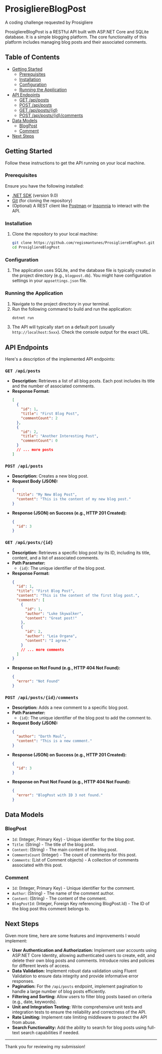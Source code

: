 # ProsigliereBlogPost
A coding challenge requested by Prosigliere

ProsigliereBlogPost is a RESTful API built with ASP.NET Core and SQLite database. It is a simple blogging platform. The core functionality of this platform includes managing blog posts and their associated comments.

## Table of Contents
- [Getting Started](#getting-started)
  - [Prerequisites](#prerequisites)
  - [Installation](#installation)
  - [Configuration](#configuration)
  - [Running the Application](#running-the-application)
- [API Endpoints](#api-endpoints)
  - [GET /api/posts](#get-apiposts)
  - [POST /api/posts](#post-apiposts)
  - [GET /api/posts/{id}](#get-apipostsid)
  - [POST /api/posts/{id}/comments](#post-apipostsidcomments)
- [Data Models](#data-models)
  - [BlogPost](#blogpost)
  - [Comment](#comment)
- [Next Steps](#next-steps)

## Getting Started

Follow these instructions to get the API running on your local machine.

### Prerequisites

Ensure you have the following installed:

* [.NET SDK](https://dotnet.microsoft.com/download) (version 9.0)
* [Git](https://git-scm.com/) (for cloning the repository)
* (Optional) A REST client like [Postman](https://www.postman.com/) or [Insomnia](https://insomnia.rest/) to interact with the API.

### Installation

1.  Clone the repository to your local machine:
    ```bash
    git clone https://github.com/regismantunes/ProsigliereBlogPost.git
    cd ProsigliereBlogPost
    ```

### Configuration

1.  The application uses SQLite, and the database file is typically created in the project directory (e.g., `blogpost.db`). You might have configuration settings in your `appsettings.json` file.

### Running the Application

1.  Navigate to the project directory in your terminal.
2.  Run the following command to build and run the application:
    ```bash
    dotnet run
    ```
3.  The API will typically start on a default port (usually `http://localhost:5xxx`). Check the console output for the exact URL.

## API Endpoints

Here's a description of the implemented API endpoints:

### `GET /api/posts`

* **Description:** Retrieves a list of all blog posts. Each post includes its title and the number of associated comments.
* **Response Format:**
    ```json
    [
      {
        "id": 1,
        "title": "First Blog Post",
        "commentCount": 2
      },
      {
        "id": 2,
        "title": "Another Interesting Post",
        "commentCount": 0
      }
      // ... more posts
    ]
    ```

### `POST /api/posts`

* **Description:** Creates a new blog post.
* **Request Body (JSON):**
    ```json
    {
      "title": "My New Blog Post",
      "content": "This is the content of my new blog post."
    }
    ```
* **Response (JSON) on Success (e.g., HTTP 201 Created):**
    ```json
    {
      "id": 3
    }
    ```

### `GET /api/posts/{id}`

* **Description:** Retrieves a specific blog post by its ID, including its title, content, and a list of associated comments.
* **Path Parameter:**
    * `{id}`: The unique identifier of the blog post.
* **Response Format:**
    ```json
    {
      "id": 1,
      "title": "First Blog Post",
      "content": "This is the content of the first blog post.",
      "comments": [
        {
          "id": 1,
          "author": "Luke Skywalker",
          "content": "Great post!"
        },
        {
          "id": 2,
          "author": "Leia Organa",
          "content": "I agree."
        }
        // ... more comments
      ]
    }
    ```
* **Response on Not Found (e.g., HTTP 404 Not Found):**
    ```json
    {
      "error": "Not Found"
    }
    ```

### `POST /api/posts/{id}/comments`

* **Description:** Adds a new comment to a specific blog post.
* **Path Parameter:**
    * `{id}`: The unique identifier of the blog post to add the comment to.
* **Request Body (JSON):**
    ```json
    {
      "author": "Darth Maul",
      "content": "This is a new comment."
    }
    ```
* **Response (JSON) on Success (e.g., HTTP 201 Created):**
    ```json
    {
      "id": 3
    }
    ```
* **Response on Post Not Found (e.g., HTTP 404 Not Found):**
    ```json
    {
      "error": "BlogPost with ID 3 not found."
    }
    ```

## Data Models

### BlogPost

* `Id`: (Integer, Primary Key) - Unique identifier for the blog post.
* `Title`: (String) - The title of the blog post.
* `Content`: (String) - The main content of the blog post.
* `CommentsCount` (Integer) - The count of comments for this post.
* `Comments`: (List of Comment objects) - A collection of comments associated with this post.

### Comment

* `Id`: (Integer, Primary Key) - Unique identifier for the comment.
* `Author`: (String) - The name of the comment author.
* `Content`: (String) - The content of the comment.
* `BlogPostId`: (Integer, Foreign Key referencing BlogPost.Id) - The ID of the blog post this comment belongs to.

## Next Steps

Given more time, here are some features and improvements I would implement:

* **User Authentication and Authorization:** Implement user accounts using ASP.NET Core Identity, allowing authenticated users to create, edit, and delete their own blog posts and comments. Introduce roles and policies for different levels of access.
* **Data Validation:** Implement robust data validation using Fluent Validation to ensure data integrity and provide informative error responses.
* **Pagination:** For the `/api/posts` endpoint, implement pagination to handle a large number of blog posts efficiently.
* **Filtering and Sorting:** Allow users to filter blog posts based on criteria (e.g., date, keywords).
* **Unit and Integration Testing:** Write comprehensive unit tests and integration tests to ensure the reliability and correctness of the API.
* **Rate Limiting:** Implement rate limiting middleware to protect the API from abuse.
* **Search Functionality:** Add the ability to search for blog posts using full-text search capabilities if needed.

---

Thank you for reviewing my submission!